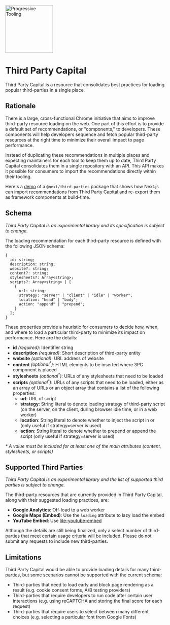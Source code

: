 <img alt="Progressive Tooling" title="Progressive Tooling" src="https://user-images.githubusercontent.com/12476932/229881508-f9ef68db-8ee7-4795-8de8-80a50145bbd0.png" width="150">

# Third Party Capital

Third Party Capital is a resource that consolidates best practices for loading popular third-parties in a single place.

## Rationale

There is a large, cross-functional Chrome initiative that aims to improve third-party resource loading on the web. One part of this effort is to provide a default set of recommendations, or "components," to developers. These components will help developers sequence and fetch popular third-party resources at the right time to minimize their overall impact to page performance.

Instead of duplicating these recommendations in multiple places and expecting maintainers for each tool to keep them up to date, Third Party Capital consolidates them in a single repository with an API. This API makes it possible for consumers to import the recommendations directly within their tooling.

Here's a [demo](https://test-next-script-housseindjirdeh.vercel.app/) of a `@next/third-parties` package that shows how Next.js can import recommendations from Third Party Capital and re-export them as framework components at build-time.

## Schema

_Third Party Capital is an experimental library and its specification is subject to change._

The loading recommendation for each third-party resource is defined with the following JSON schema:

```
{
  id: string;
  description: string;
  website?: string;
  content?: string;
  stylesheets?: Array<string>;
  scripts?: Array<string> | [
    {
      url: string;
      strategy: "server" | "client" | "idle" | "worker";
      location: "head" | "body";
      action: "append" | "prepend";
    }
  ];
}
```

These properties provide a heuristic for consumers to decide how, when, and where to load a particular third-party to minimize its impact on performance. Here are the details:

- **id** _(required)_: Identifier string
- **description** _(required)_: Short description of third-party entity
- **website** _(optional)_: URL address of website
- **content** _(optional<sup>\*</sup>)_: HTML elements to be inserted where 3PC component is placed
- **stylesheets** _(optional<sup>\*</sup>)_: URLs of any stylesheets that need to be loaded
- **scripts** _(optional<sup>\*</sup>)_: URLs of any scripts that need to be loaded, either as an array of URLs or an object array that contains a list of the following properties:
  - **url**: URL of script
  - **strategy**: String literal to denote loading strategy of third-party script (on the server, on the client, during browser idle time, or in a web worker)
  - **location**: String literal to denote whether to inject the script in <head> or <body> (only useful if strategy=server is used)
  - **action**: String literal to denote whether to prepend or append the script (only useful if strategy=server is used)

_\* A value must be included for at least one of the main attributes (content, stylesheets, or scripts)_

## Supported Third Parties

_Third Party Capital is an experimental library and the list of supported third parties is subject to change._

The third-party resources that are currently provided in Third Party Capital, along with their suggested loading practices, are:

- **Google Analytics**: Off-load to a web worker
- **Google Maps (Embed)**: Use the `loading` attribute to lazy load the embed
- **YouTube Embed**: Use [lite-youtube-embed](https://github.com/paulirish/lite-youtube-embed)

Although the details are still being finalized, only a select number of third-parties that meet
certain usage criteria will be included. Please do not submit any requests to include new
third-parties.

## Limitations

Third Party Capital would be able to provide loading details for many third-parties, but some scenarios cannot be supported with the current schema:

- Third-parties that need to load early and block page rendering as a result (e.g. cookie consent forms, A/B testing providers)
- Third-parties that require developers to run code after certain user interactions (e.g. using reCAPTCHA and storing the final score for each request)
- Third-parties that require users to select between many different choices (e.g. selecting a particular font from Google Fonts)
